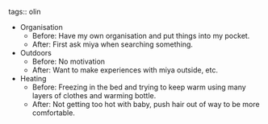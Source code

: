 tags:: olin

- Organisation
	- Before: Have my own organisation and put things into my pocket.
	- After: First ask miya when searching something.
- Outdoors
	- Before: No motivation
	- After: Want to make experiences with miya outside, etc.
- Heating
	- Before: Freezing in the bed and trying to keep warm using many layers of clothes and warming bottle.
	- After: Not getting too hot with baby, push hair out of way to be more comfortable.